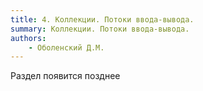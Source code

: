 ```yaml
---
title: 4. Коллекции. Потоки ввода-вывода.
summary: Коллекции. Потоки ввода-вывода.
authors:
    - Оболенский Д.М.
---
```


Раздел появится позднее